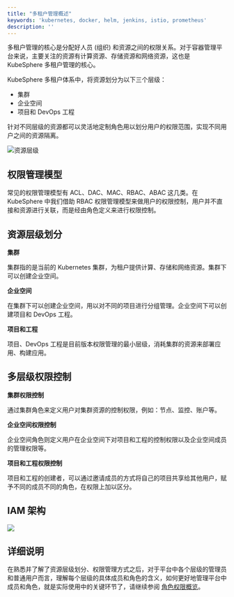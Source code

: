 ```yaml
---
title: "多租户管理概述"
keywords: 'kubernetes, docker, helm, jenkins, istio, prometheus'
description: ''
---
```


多租户管理的核心是分配好人员 (组织) 和资源之间的权限关系。对于容器管理平台来说，主要关注的资源有计算资源、存储资源和网络资源，这也是 KubeSphere 多租户管理的核心。

KubeSphere 多租户体系中，将资源划分为以下三个层级：

- 集群
- 企业空间
- 项目和 DevOps 工程

针对不同层级的资源都可以灵活地定制角色用以划分用户的权限范围，实现不同用户之间的资源隔离。

![资源层级](/resource-hierarchy.svg)

## 权限管理模型

常见的权限管理模型有 ACL、DAC、MAC、RBAC、ABAC 这几类。在 KubeSphere 中我们借助 RBAC 权限管理模型来做用户的权限控制，用户并不直接和资源进行关联，而是经由角色定义来进行权限控制。

## 资源层级划分

**集群**

集群指的是当前的 Kubernetes 集群，为租户提供计算、存储和网络资源。集群下可以创建企业空间。

**企业空间**

在集群下可以创建企业空间，用以对不同的项目进行分组管理。企业空间下可以创建项目和 DevOps 工程。

**项目和工程**

项目、DevOps 工程是目前版本权限管理的最小层级，消耗集群的资源来部署应用、构建应用。


## 多层级权限控制

**集群权限控制**

通过集群角色来定义用户对集群资源的控制权限，例如：节点、监控、账户等。

**企业空间权限控制**

企业空间角色则定义用户在企业空间下对项目和工程的控制权限以及企业空间成员的管理权限等。

**项目和工程权限控制**

项目和工程的创建者，可以通过邀请成员的方式将自己的项目共享给其他用户，赋予不同的成员不同的角色，在权限上加以区分。

## IAM 架构

![](https://pek3b.qingstor.com/kubesphere-docs/png/20190627223641.png)


## 详细说明

在熟悉并了解了资源层级划分、权限管理方式之后，对于平台中各个层级的管理员和普通用户而言，理解每个层级的具体成员和角色的含义，如何更好地管理平台中成员和角色，就是实际使用中的关键环节了，请继续参阅 [角色权限概览](../role-overview)。